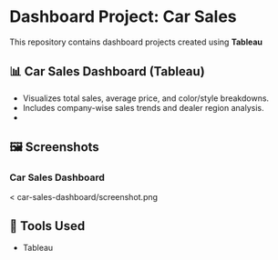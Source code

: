 # Dashboard Project: Car Sales
This repository contains dashboard projects created using **Tableau**
## 📊 Car Sales Dashboard (Tableau)
- Visualizes total sales, average price, and color/style breakdowns.
- Includes company-wise sales trends and dealer region analysis.
- 
## 🖼️ Screenshots

### Car Sales Dashboard
< car-sales-dashboard/screenshot.png

## 🔧 Tools Used
- Tableau
